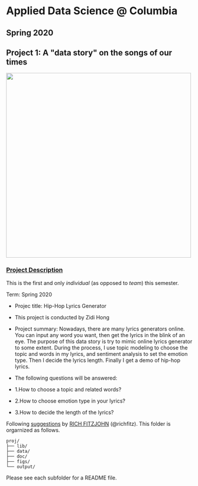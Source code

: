 # Applied Data Science @ Columbia
## Spring 2020
## Project 1: A "data story" on the songs of our times

<img src="figs/title1.jpeg" width="500">

### [Project Description](doc/)
This is the first and only *individual* (as opposed to *team*) this semester. 

Term: Spring 2020

+ Projec title: Hip-Hop Lyrics Generator
+ This project is conducted by Zidi Hong

+ Project summary: Nowadays, there are many lyrics generators online. You can input any word you want, then get the lyrics in the blink of an eye. The purpose of this data story is try to mimic online lyrics generator to some extent. During the process, I use topic modeling to choose the topic and words in my lyrics, and sentiment analysis to set the emotion type. Then I decide the lyrics length. Finally I get a demo of hip-hop lyrics.

+ The following questions will be answered:

+ 1.How to choose a topic and related words?

+ 2.How to choose emotion type in your lyrics?

+ 3.How to decide the length of the lyrics?


Following [suggestions](http://nicercode.github.io/blog/2013-04-05-projects/) by [RICH FITZJOHN](http://nicercode.github.io/about/#Team) (@richfitz). This folder is orgarnized as follows.

```
proj/
├── lib/
├── data/
├── doc/
├── figs/
└── output/
```

Please see each subfolder for a README file.
